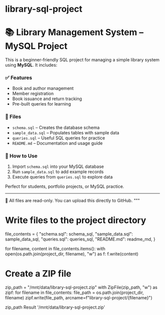 # library-sql-project

# 📚 Library Management System – MySQL Project

This is a beginner-friendly SQL project for managing a simple library system using **MySQL**. It includes:

### ✅ Features
- Book and author management
- Member registration
- Book issuance and return tracking
- Pre-built queries for learning

### 📂 Files
- `schema.sql` – Creates the database schema
- `sample_data.sql` – Populates tables with sample data
- `queries.sql` – Useful SQL queries for practice
- `README.md` – Documentation and usage guide

### 🚀 How to Use
1. Import `schema.sql` into your MySQL database
2. Run `sample_data.sql` to add example records
3. Execute queries from `queries.sql` to explore data

Perfect for students, portfolio projects, or MySQL practice.

---

🔐 All files are read-only. You can upload this directly to GitHub.
"""

# Write files to the project directory
file_contents = {
    "schema.sql": schema_sql,
    "sample_data.sql": sample_data_sql,
    "queries.sql": queries_sql,
    "README.md": readme_md,
}

for filename, content in file_contents.items():
    with open(os.path.join(project_dir, filename), "w") as f:
        f.write(content)

# Create a ZIP file
zip_path = "/mnt/data/library-sql-project.zip"
with ZipFile(zip_path, "w") as zipf:
    for filename in file_contents:
        file_path = os.path.join(project_dir, filename)
        zipf.write(file_path, arcname=f"library-sql-project/{filename}")

zip_path
Result
'/mnt/data/library-sql-project.zip'
